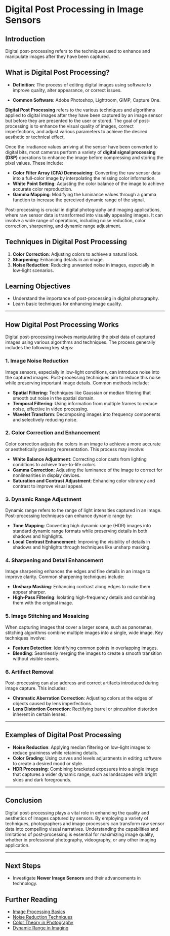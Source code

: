 # Digital Post Processing in Image Sensors

## Introduction
Digital post-processing refers to the techniques used to enhance and manipulate images after they have been captured.

## What is Digital Post Processing?
- **Definition**: The process of editing digital images using software to improve quality, alter appearance, or correct issues.

- **Common Software**: Adobe Photoshop, Lightroom, GIMP, Capture One.

**Digital Post Processing** refers to the various techniques and algorithms applied to digital images after they have been captured by an image sensor but before they are presented to the user or stored. The goal of post-processing is to enhance the visual quality of images, correct imperfections, and adjust various parameters to achieve the desired aesthetic or technical effect.

Once the irradiance values arriving at the sensor have been converted to digital bits, most cameras perform a variety of **digital signal processing (DSP)** operations to enhance the image before compressing and storing the pixel values. These include:

- **Color Filter Array (CFA) Demosaicing**: Converting the raw sensor data into a full-color image by interpolating the missing color information.
- **White Point Setting**: Adjusting the color balance of the image to achieve accurate color reproduction.
- **Gamma Mapping**: Modifying the luminance values through a gamma function to increase the perceived dynamic range of the signal.

Post-processing is crucial in digital photography and imaging applications, where raw sensor data is transformed into visually appealing images. It can involve a wide range of operations, including noise reduction, color correction, sharpening, and dynamic range adjustment.

## Techniques in Digital Post Processing

1. **Color Correction**: Adjusting colors to achieve a natural look.
2. **Sharpening**: Enhancing details in an image.
3. **Noise Reduction**: Reducing unwanted noise in images, especially in low-light scenarios.

## Learning Objectives

- Understand the importance of post-processing in digital photography.
- Learn basic techniques for enhancing image quality.

---

## How Digital Post Processing Works

Digital post-processing involves manipulating the pixel data of captured images using various algorithms and techniques. The process generally includes the following key steps:

### 1. **Image Noise Reduction**

Image sensors, especially in low-light conditions, can introduce noise into the captured images. Post-processing techniques aim to reduce this noise while preserving important image details. Common methods include:

- **Spatial Filtering**: Techniques like Gaussian or median filtering that smooth out noise in the spatial domain.
- **Temporal Filtering**: Using information from multiple frames to reduce noise, effective in video processing.
- **Wavelet Transform**: Decomposing images into frequency components and selectively reducing noise.

### 2. **Color Correction and Enhancement**

Color correction adjusts the colors in an image to achieve a more accurate or aesthetically pleasing representation. This process may involve:

- **White Balance Adjustment**: Correcting color casts from lighting conditions to achieve true-to-life colors.
- **Gamma Correction**: Adjusting the luminance of the image to correct for nonlinearities in display devices.
- **Saturation and Contrast Adjustment**: Enhancing color vibrancy and contrast to improve visual appeal.

### 3. **Dynamic Range Adjustment**

Dynamic range refers to the range of light intensities captured in an image. Post-processing techniques can enhance dynamic range by:

- **Tone Mapping**: Converting high dynamic range (HDR) images into standard dynamic range formats while preserving details in both shadows and highlights.
- **Local Contrast Enhancement**: Improving the visibility of details in shadows and highlights through techniques like unsharp masking.

### 4. **Sharpening and Detail Enhancement**

Image sharpening enhances the edges and fine details in an image to improve clarity. Common sharpening techniques include:

- **Unsharp Masking**: Enhancing contrast along edges to make them appear sharper.
- **High-Pass Filtering**: Isolating high-frequency details and combining them with the original image.

### 5. **Image Stitching and Mosaicing**

When capturing images that cover a larger scene, such as panoramas, stitching algorithms combine multiple images into a single, wide image. Key techniques involve:

- **Feature Detection**: Identifying common points in overlapping images.
- **Blending**: Seamlessly merging the images to create a smooth transition without visible seams.

### 6. **Artifact Removal**

Post-processing can also address and correct artifacts introduced during image capture. This includes:

- **Chromatic Aberration Correction**: Adjusting colors at the edges of objects caused by lens imperfections.
- **Lens Distortion Correction**: Rectifying barrel or pincushion distortion inherent in certain lenses.

---

## Examples of Digital Post Processing

- **Noise Reduction**: Applying median filtering on low-light images to reduce graininess while retaining details.
- **Color Grading**: Using curves and levels adjustments in editing software to create a desired mood or style.
- **HDR Processing**: Combining bracketed exposures into a single image that captures a wider dynamic range, such as landscapes with bright skies and dark foregrounds.

---

## Conclusion

Digital post-processing plays a vital role in enhancing the quality and aesthetics of images captured by sensors. By employing a variety of techniques, photographers and image processors can transform raw sensor data into compelling visual narratives. Understanding the capabilities and limitations of post-processing is essential for maximizing image quality, whether in professional photography, videography, or any other imaging application.

---

## Next Steps

- Investigate **Newer Image Sensors** and their advancements in technology.

## Further Reading

- [Image Processing Basics](#)
- [Noise Reduction Techniques](#)
- [Color Theory in Photography](#)
- [Dynamic Range in Imaging](#)

